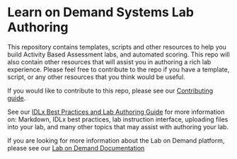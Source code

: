 # Learn on Demand Systems Lab Authoring

This repository contains templates, scripts and other resources to help you build Activity Based Assessment labs, and  automated scoring. This repo will also contain other resources that will assist you in authoring a rich lab experience. Please feel free to contribute to the repo if you have a template, script, or any other resources that you think would be useful. 

If you would like to contribute to this repo, please see our [Contributing guide](contributing.md). 

See our [IDLx Best Practices and Lab Authoring Guide](https://labondemand.com/Help/?caller=&src=https%3A%2F%2Fraw.githubusercontent.com%2FLearnOnDemandSystems%2Fdocs%2Fmaster%2Fguides%2Fidl2%2Fidlv2-authoring-guide-and-best-practice.md) for more information on:
Markdown, IDLx best practices, lab instruction interface, uploading files into your lab, and many other topics that may assist with authoring your lab. 

If you are looking for more information about the Lab on Demand platform, please see our [Lab on Demand Documentation](https://labondemand.com/help)

